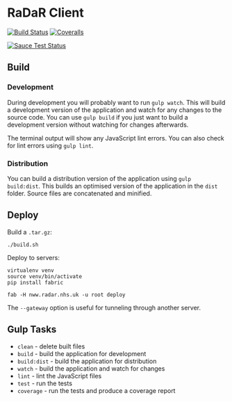 # RaDaR Client

[![Build Status](https://img.shields.io/travis/renalreg/radar-client/master.svg)](https://travis-ci.org/renalreg/radar-client) [![Coveralls](https://img.shields.io/coveralls/renalreg/radar-client.svg)](https://coveralls.io/github/renalreg/radar-client)

[![Sauce Test Status](https://saucelabs.com/browser-matrix/radar.svg)](https://saucelabs.com/u/radar)

## Build

### Development

During development you will probably want to run `gulp watch`. This will build
a development version of the application and watch for any changes to the
source code. You can use `gulp build` if you just want to build a development
version without watching for changes afterwards.

The terminal output will show any JavaScript lint errors. You can also check for
lint errors using `gulp lint`.

### Distribution

You can build a distribution version of the application using `gulp build:dist`.
This builds an optimised version of the application in the `dist` folder. Source
files are concatenated and minified.

## Deploy

Build a `.tar.gz`:

```
./build.sh
```

Deploy to servers:

```
virtualenv venv
source venv/bin/activate
pip install fabric

fab -H nww.radar.nhs.uk -u root deploy
```

The `--gateway` option is useful for tunneling through another server.

## Gulp Tasks

* `clean` - delete built files
* `build` - build the application for development
* `build:dist` - build the application for distribution
* `watch` - build the application and watch for changes
* `lint` - lint the JavaScript files
* `test` - run the tests
* `coverage` - run the tests and produce a coverage report
